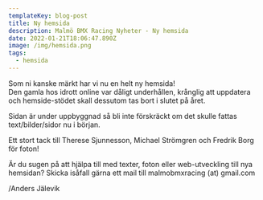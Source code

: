 ```yaml
---
templateKey: blog-post
title: Ny hemsida
description: Malmö BMX Racing Nyheter - Ny hemsida
date: 2022-01-21T18:06:47.890Z
image: /img/hemsida.png
tags:
  - hemsida
---
```

Som ni kanske märkt har vi nu en helt ny hemsida!\
Den gamla hos idrott online var dåligt underhållen, krånglig att uppdatera och hemside-stödet skall dessutom tas bort i slutet på året.

Sidan är under uppbyggnad så bli inte förskräckt om det skulle fattas text/bilder/sidor nu i början.

Ett stort tack till Therese Sjunnesson, Michael Strömgren och Fredrik Borg för foton!

Är du sugen på att hjälpa till med texter, foton eller web-utveckling till nya hemsidan?
Skicka isåfall gärna ett mail till malmobmxracing (at) gmail.com

/Anders Jälevik